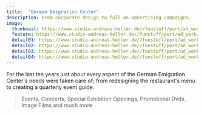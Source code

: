 ```yaml
---
title:  "German Emigration Center"
description: From corporate design to full on advertising campaigns.
image:
  thumbnail: https://www.studio-andreas-heller.de//funstuff/port/ad_work/dah-grafic-feature.jpg
  feature: https://www.studio-andreas-heller.de//funstuff/port/ad_work/dah-grafic-feature.jpg
  detail01: https://www.studio-andreas-heller.de//funstuff/port/ad_work/DAH/DAH-Details-01.jpg
  detail02: https://www.studio-andreas-heller.de//funstuff/port/ad_work/DAH/DAH-Details-02.jpg
  detail03: https://www.studio-andreas-heller.de//funstuff/port/ad_work/DAH/DAH-Details-03.jpg
  detail04: https://www.studio-andreas-heller.de//funstuff/port/ad_work/DAH/DAH-Details-04.jpg
---
```

For the last ten years just about every aspect of the German Emigration Center's needs were taken care of; from redesigning the restaurant's menu to creating a quarterly event guide.

<blockquote>Events, Concerts, Special Exhibition Openings, Promotional Dvds, Image Films and much more</blockquote>
